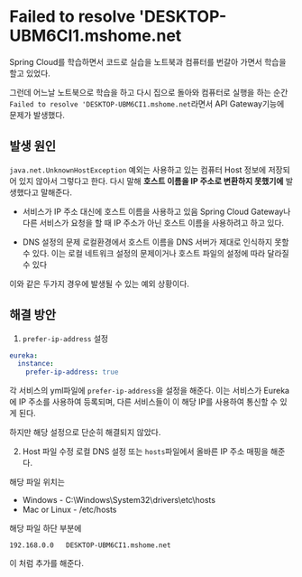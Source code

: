 # Failed to resolve 'DESKTOP-UBM6CI1.mshome.net

Spring Cloud를 학습하면서 코드로 실습을 노트북과 컴퓨터를 번갈아 가면서 학습을 할고 있었다.

그런데 어느날 노트북으로 학습을 하고 다시 집으로 돌아와 컴퓨터로 실행을 하는 순간 `Failed to resolve 'DESKTOP-UBM6CI1.mshome.net`라면서 API Gateway기능에 문제가 발생했다.

## 발생 원인

`java.net.UnknownHostException` 예외는 사용하고 있는 컴퓨터 Host 정보에 저장되어 있지 않아서 그렇다고 한다. 다시 말해 **호스트 이름을 IP 주소로 변환하지 못했기에** 발생했다고 말해준다.

- 서비스가 IP 주소 대신에 호스트 이름을 사용하고 있음
  Spring Cloud Gateway나 다른 서비스가 요청을 할 때 IP 주소가 아닌 호스트 이름을 사용하려고 하고 있다.

- DNS 설정의 문제
  로컬환경에서 호스트 이름을 DNS 서버가 제대로 인식하지 못할 수 있다. 이는 로컬 네트워크 설정의 문제이거나 호스트 파일의 설정에 따라 달라질 수 있다

이와 같은 두가지 경우에 발생될 수 있는 예외 상황이다.

## 해결 방안

1. `prefer-ip-address` 설정

```yaml
eureka:
  instance:
    prefer-ip-address: true
```

각 서비스의 yml파일에 `prefer-ip-address`을 설정을 해준다. 이는 서비스가 Eureka에 IP 주소를 사용하여 등록되며, 다른 서비스들이 이 해당 IP를 사용하여 통신할 수 있게 된다.

하지만 해당 설정으로 단순히 해결되지 않았다.

2. Host 파일 수정
   로컬 DNS 설정 또는 `hosts`파일에서 올바른 IP 주소 매핑을 해준다.

해당 파일 위치는

- Windows - C:\Windows\System32\drivers\etc\hosts
- Mac or Linux - /etc/hosts

해당 파일 하단 부분에

```
192.168.0.0   DESKTOP-UBM6CI1.mshome.net
```

이 처럼 추가를 해준다.
